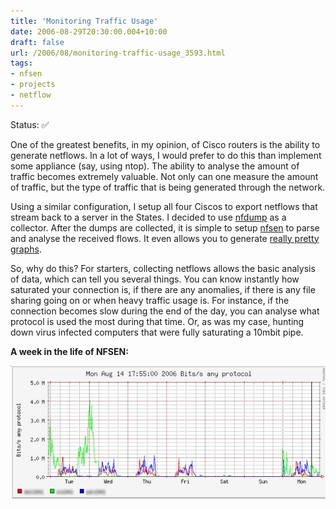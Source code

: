 ```yaml
---
title: 'Monitoring Traffic Usage'
date: 2006-08-29T20:30:00.004+10:00
draft: false
url: /2006/08/monitoring-traffic-usage_3593.html
tags: 
- nfsen
- projects
- netflow
---
```


Status:  ✅ 
  

One of the greatest benefits, in my opinion, of Cisco routers is the ability to generate netflows. In a lot of ways, I would prefer to do this than implement some appliance (say, using ntop). The ability to analyse the amount of traffic becomes extremely valuable. Not only can one measure the amount of traffic, but the type of traffic that is being generated through the network.

  

Using a similar configuration, I setup all four Ciscos to export netflows that stream back to a server in the States. I decided to use [nfdump](http://nfdump.sourceforge.net) as a collector. After the dumps are collected, it is simple to setup [nfsen](http://nfsen.sourceforge.net) to parse and analyse the received flows. It even allows you to generate [really pretty graphs](http://nfsen.sourceforge.net/details-graphs.png).

So, why do this? For starters, collecting netflows allows the basic analysis of data, which can tell you several things. You can know instantly how saturated your connection is, if there are any anomalies, if there is any file sharing going on or when heavy traffic usage is. For instance, if the connection becomes slow during the end of the day, you can analyse what protocol is used the most during that time. Or, as was my case, hunting down virus infected computers that were fully saturating a 10mbit pipe.

  
  

**A week in the life of NFSEN:**

[![](monitorbw.jpg)](monitorbw.jpg)
